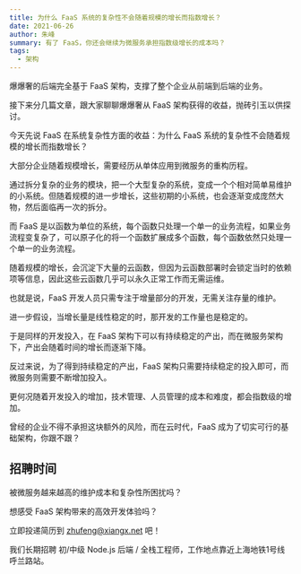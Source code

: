 ```yaml
---
title: 为什么 FaaS 系统的复杂性不会随着规模的增长而指数增长？
date: 2021-06-26
author: 朱峰
summary: 有了 FaaS，你还会继续为微服务承担指数级增长的成本吗？
tags:
  - 架构
---
```


爆爆奢的后端完全基于 FaaS 架构，支撑了整个企业从前端到后端的业务。

接下来分几篇文章，跟大家聊聊爆爆奢从 FaaS 架构获得的收益，抛砖引玉以供探讨。

今天先说 FaaS 在系统复杂性方面的收益​：为什么 FaaS 系统的复杂性不会随着规模的增长而指数增长？

大部分企业随着规模增长，需要经历从单体应用到微服务的重构历程。

通过拆分复杂的业务的模块，把一个大型复杂的系统，变成一个个相对简单易维护的小系统。但随着规模的进一步增长，这些初期的小系统，也会逐渐变成庞然大物，然后面临再一次的拆分。

而 FaaS 是以函数为单位的系统，每个函数只处理一个单一的业务流程，如果业务流程变复杂了，可以原子化的将一个函数扩展成多个函数，每个函数依然只处理一个单一的业务流程。

随着规模的增长，会沉淀下大量的云函数，但因为云函数部署时会锁定当时的依赖项等信息，因此这些云函数几乎可以永久正常工作而无需运维。

也就是说，FaaS 开发人员只需专注于增量部分的开发，无需关注存量的维护。

进一步假设，当增长量是线性稳定的时，那开发的工作量也是稳定的。

于是同样的开发投入，在 FaaS 架构下可以有持续稳定的产出，而在微服务架构下，产出会随着时间的增长而逐渐下降。

反过来说，为了得到持续稳定的产出，FaaS 架构只需要持续稳定的投入即可，而微服务则需要不断增加投入。

更何况随着开发投入的增加，技术管理、人员管理的成本和难度，都会指数级的增加。

曾经的企业不得不承担这块额外的风险，而在云时代，FaaS 成为了切实可行的基础架构，你跟不跟？

## 招聘时间

被微服务越来越高的维护成本和复杂性所困扰吗？

想感受 FaaS 架构带来的高效开发体验吗？

立即投递简历到 zhufeng@xiangx.net 吧！

我们长期招聘 初/中级 Node.js 后端 / 全栈工程师，工作地点靠近上海地铁1号线呼兰路站。
